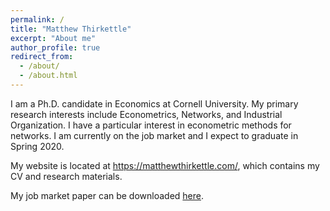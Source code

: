 ```yaml
---
permalink: /
title: "Matthew Thirkettle"
excerpt: "About me"
author_profile: true
redirect_from: 
  - /about/
  - /about.html
---
```


I am a Ph.D. candidate in Economics at Cornell University.  My primary research interests include Econometrics, Networks, and Industrial Organization.   I have a particular interest in econometric methods for networks.  I am currently on the job market and I expect to graduate in Spring 2020.  

My website is located at <https://matthewthirkettle.com/>, which contains my CV and research materials.

My job market paper can be downloaded [here](https://matthewthirkettle.github.io/files/Thirkettle_JMP.pdf).

